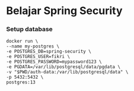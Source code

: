 # Belajar Spring Security



### Setup database
    docker run \
    --name my-postgres \
    -e POSTGRES_DB=spring-security \
    -e POSTGRES_USER=fikri \
    -e POSTGRES_PASSWORD=mypassword123 \
    -e PGDATA=/var/lib/postgresql/data/pgdata \
    -v "$PWD/auth-data:/var/lib/postgresql/data" \
    -p 5432:5432 \
    postgres:13
